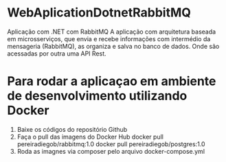 # WebAplicationDotnetRabbitMQ
Aplicação com .NET com RabbitMQ 
A aplicação com arquitetura baseada em microsserviços, que envia e recebe informações com intermédio da mensageria (RabbitMQ), as organiza e salva no banco de dados. Onde são acessadas por outra uma API Rest.

# Para rodar a aplicaçao em ambiente de desenvolvimento utilizando Docker
1. Baixe os códigos do repositório Github
2. Faça o pull das imagens do Docker Hub
   docker pull pereiradiegob/rabbitmq:1.0
   docker pull pereiradiegob/postgres:1.0
3. Roda as imagnes via composer pelo arquivo docker-compose.yml

